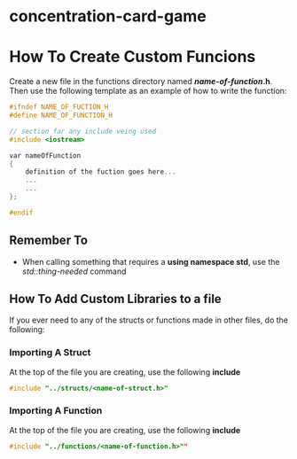 # concentration-card-game

# How To Create Custom Funcions

Create a new file in the functions directory named **_name-of-function_.h**. Then use the following template as an example of how to write the function:

```c++
#ifndef NAME_OF_FUCTION_H
#define NAME_OF_FUNCTION_H

// section far any include veing used
#include <iostream>

var nameOfFunction
{
    definition of the fuction goes here...
    ...
    ...
};

#endif
```

## Remember To

* When calling something that requires a **using namespace std**, use the _std::thing-needed_ command

## How To Add Custom Libraries to a file

If you ever need to any of the structs or functions made in other files, do the following:

### Importing A Struct

At the top of the file you are creating, use the following **include**

```c++
#include "../structs/<name-of-struct.h>"
```

### Importing A Function

At the top of the file you are creating, use the following **include**

```c++
#include "../functions/<name-of-function.h>""
```